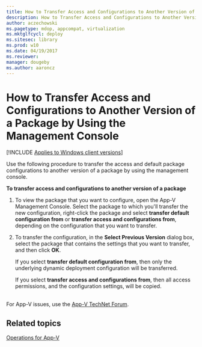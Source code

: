 ```yaml
---
title: How to Transfer Access and Configurations to Another Version of a Package by Using the Management Console (Windows 10/11)
description: How to Transfer Access and Configurations to Another Version of a Package by Using the Management Console
author: aczechowski
ms.pagetype: mdop, appcompat, virtualization
ms.mktglfcycl: deploy
ms.sitesec: library
ms.prod: w10
ms.date: 04/19/2017
ms.reviewer: 
manager: dougeby
ms.author: aaroncz
---
```



# How to Transfer Access and Configurations to Another Version of a Package by Using the Management Console

[!INCLUDE [Applies to Windows client versions](../includes/applies-to-windows-client-versions.md)]

Use the following procedure to transfer the access and default package configurations to another version of a package by using the management console.

**To transfer access and configurations to another version of a package**

1.  To view the package that you want to configure, open the App-V Management Console. Select the package to which you'll transfer the new configuration, right-click the package and select **transfer default configuration from** or **transfer access and configurations from**, depending on the configuration that you want to transfer.

2.  To transfer the configuration, in the **Select Previous Version** dialog box, select the package that contains the settings that you want to transfer, and then click **OK**.

    If you select **transfer default configuration from**, then only the underlying dynamic deployment configuration will be transferred.

    If you select **transfer access and configurations from**, then all access permissions, and the configuration settings, will be copied.



<br>For App-V issues, use the [App-V TechNet Forum](https://social.technet.microsoft.com/Forums/en-US/home?forum=mdopappv).

## Related topics

[Operations for App-V](appv-operations.md)
